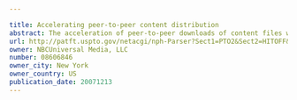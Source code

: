 ```yaml
---

title: Accelerating peer-to-peer content distribution
abstract: The acceleration of peer-to-peer downloads of content files wherein a tracker performs a condition based peer selection that is dynamically adjustable. A further feature relates to the use of enhanced message scheme for communications. One embodiment is a system in a swarm having at least one origin seed capable of at least initially storing the content files with at least one tracker maintaining a list of peers wherein the tracker uses at least one dynamically adjusting peer selection algorithm to generate a condition based peer-list and provides the condition based peer-list to a requesting peer.
url: http://patft.uspto.gov/netacgi/nph-Parser?Sect1=PTO2&Sect2=HITOFF&p=1&u=%2Fnetahtml%2FPTO%2Fsearch-adv.htm&r=1&f=G&l=50&d=PALL&S1=08606846&OS=08606846&RS=08606846
owner: NBCUniversal Media, LLC
number: 08606846
owner_city: New York
owner_country: US
publication_date: 20071213
---
```


